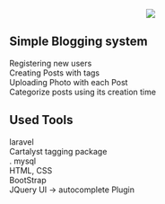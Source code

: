 <p align="center"><img src="https://laravel.com/assets/img/components/logo-laravel.svg"></p>

## Simple Blogging system
Registering new users <br>
Creating Posts with tags <br>
Uploading Photo with each Post <br>
Categorize posts using its creation time <br>

## Used Tools 
laravel <br>
Cartalyst tagging package <br>.
mysql <br>
HTML, CSS <br>
BootStrap <br>
JQuery UI -> autocomplete Plugin <br>
